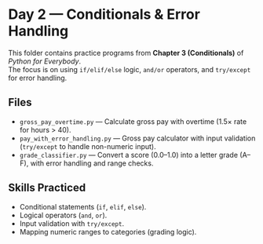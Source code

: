 # Day 2 — Conditionals & Error Handling

This folder contains practice programs from **Chapter 3 (Conditionals)** of *Python for Everybody*.  
The focus is on using `if/elif/else` logic, `and/or` operators, and `try/except` for error handling.

## Files
- `gross_pay_overtime.py` — Calculate gross pay with overtime (1.5× rate for hours > 40).
- `pay_with_error_handling.py` — Gross pay calculator with input validation (`try/except` to handle non-numeric input).
- `grade_classifier.py` — Convert a score (0.0–1.0) into a letter grade (A–F), with error handling and range checks.

## Skills Practiced
- Conditional statements (`if`, `elif`, `else`).
- Logical operators (`and`, `or`).
- Input validation with `try/except`.
- Mapping numeric ranges to categories (grading logic).
